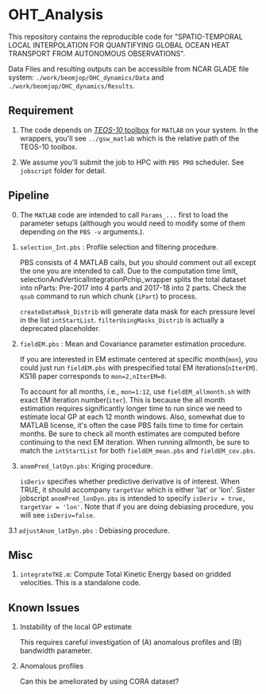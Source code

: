 # OHT_Analysis

This repository contains the reproducible code for "SPATIO-TEMPORAL LOCAL INTERPOLATION FOR QUANTIFYING GLOBAL OCEAN HEAT TRANSPORT FROM AUTONOMOUS OBSERVATIONS".

Data Files and resulting outputs can be accessible from NCAR GLADE file system: `./work/beomjop/OHC_dynamics/Data` and `./work/beomjop/OHC_dynamics/Results`.


## Requirement

1. The code depends on [*TEOS-10* toolbox](http://www.teos-10.org/software.htm) for `MATLAB` on your system. In the wrappers, you'll see `../gsw_matlab` which is the relative path of the TEOS-10 toolbox.


2. We assume you'll submit the job to HPC with `PBS PRO` scheduler. See `jobscript` folder for detail. 


## Pipeline

0. The `MATLAB` code are intended to call `Params_...` first to load the parameter setups (although you would need to modify some of them depending on the `PBS -v` arguments.).
 

1. `selection_Int.pbs` : Profile selection and filtering procedure. 

    PBS consists of 4 MATLAB calls, but you should comment out all except the one you are intended to call. Due to the computation time limit, selectionAndVerticalIntegrationPchip_wrapper splits the total dataset into nParts: Pre-2017 into 4 parts and 2017-18 into 2 parts. Check the `qsub` command to run which chunk (`iPart`) to process.

    `createDataMask_Distrib` will generate data mask for each pressure level in the list `intStartList`. `filterUsingMasks_Distrib` is actually a deprecated placeholder.


2. `fieldEM.pbs` : Mean and Covariance parameter estimation procedure.

    If you are interested in EM estimate centered at specific month(`mon`), you could just run `fieldEM.pbs` with prespecified total EM iterations(`nIterEM`). KS18 paper corresponds to `mon=2,nIterEM=0`.

    To account for all months, i.e., `mon=1:12`, use `fieldEM_allmonth.sh` with exact EM iteration number(`iter`). This is because the all month estimation requires significantly longer time to run since we need to estimate local GP at each 12 month windows. Also, somewhat due to MATLAB license, it's often the case PBS fails time to time for certain months. Be sure to check all month estimates are computed before continuing to the next EM iteration. When running allmonth, be sure to match the `intStartList` for both `fieldEM_mean.pbs` and `fieldEM_cov.pbs`.


3. `anomPred_latDyn.pbs`: Kriging procedure.

    `isDeriv` specifies whether predictive derivative is of interest. When TRUE, it should accompany `targetVar` which is either 'lat' or 'lon'. Sister jobscript `anomPred_lonDyn.pbs` is intended to specify `isDeriv = true, targetVar = 'lon'`. Note that if you are doing debiasing procedure, you will see `isDeriv=false`.


3.1 `adjustAnom_latDyn.pbs` : Debiasing procedure.


## Misc
    
1. `integrateTKE.m`: Compute Total Kinetic Energy based on gridded velocities. This is a standalone code.



## Known Issues

1. Instability of the local GP estimate

    This requires careful investigation of (A) anomalous profiles and (B) bandwidth parameter.

2. Anomalous profiles

    Can this be ameliorated by using CORA dataset?


